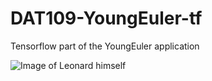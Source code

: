 # DAT109-YoungEuler-tf
Tensorflow part of the YoungEuler application

![Image of Leonard himself](https://en.wikipedia.org/wiki/File:Leonhard_Euler.jpg)
